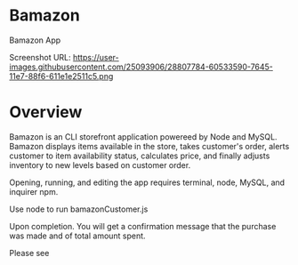 # Bamazon
Bamazon App

Screenshot URL: https://user-images.githubusercontent.com/25093906/28807784-60533590-7645-11e7-88f6-611e1e2511c5.png

# Overview

Bamazon is an CLI storefront application powereed by Node and MySQL. Bamazon displays items available in the store, takes customer's order, alerts customer to item availability status, calculates price, and finally adjusts inventory to new levels based on customer order.

Opening, running, and editing the app requires terminal, node, MySQL, and inquirer npm.

Use node to run bamazonCustomer.js

Upon completion. You will get a confirmation message that the purchase was made and of total amount spent.

Please see 